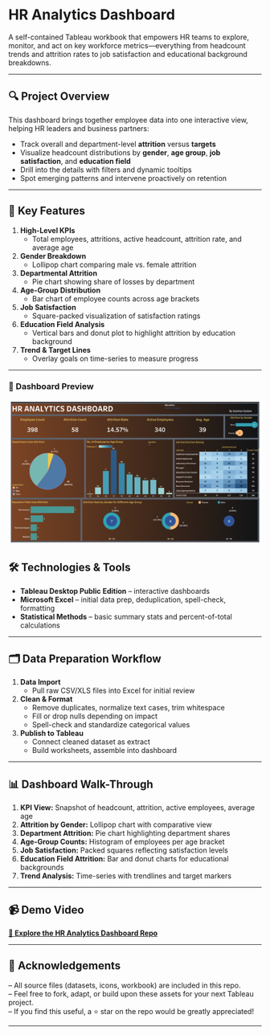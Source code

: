 # HR Analytics Dashboard

A self-contained Tableau workbook that empowers HR teams to explore, monitor, and act on key workforce metrics—everything from headcount trends and attrition rates to job satisfaction and educational background breakdowns.

---

## 🔍 Project Overview

This dashboard brings together employee data into one interactive view, helping HR leaders and business partners:

- Track overall and department-level **attrition** versus **targets**  
- Visualize headcount distributions by **gender**, **age group**, **job satisfaction**, and **education field**  
- Drill into the details with filters and dynamic tooltips  
- Spot emerging patterns and intervene proactively on retention

---

## 🚀 Key Features

1. **High-Level KPIs**  
   - Total employees, attritions, active headcount, attrition rate, and average age  
2. **Gender Breakdown**  
   - Lollipop chart comparing male vs. female attrition  
3. **Departmental Attrition**  
   - Pie chart showing share of losses by department  
4. **Age-Group Distribution**  
   - Bar chart of employee counts across age brackets  
5. **Job Satisfaction**  
   - Square-packed visualization of satisfaction ratings  
6. **Education Field Analysis**  
   - Vertical bars and donut plot to highlight attrition by education background  
7. **Trend & Target Lines**  
   - Overlay goals on time-series to measure progress

---
### 📸 Dashboard Preview

![HR Analytics Dashboard](https://github.com/sreyas23/hr-analytics-dashboard/blob/1ce29dd2d8ebbd7e5845b2125a8c4760b6d1d392/HR_Dashboard%20_sreya.png)

## 🛠 Technologies & Tools

- **Tableau Desktop Public Edition** – interactive dashboards  
- **Microsoft Excel** – initial data prep, deduplication, spell-check, formatting  
- **Statistical Methods** – basic summary stats and percent-of-total calculations  

---

## 🗂 Data Preparation Workflow

1. **Data Import**  
   - Pull raw CSV/XLS files into Excel for initial review  
2. **Clean & Format**  
   - Remove duplicates, normalize text cases, trim whitespace  
   - Fill or drop nulls depending on impact  
   - Spell-check and standardize categorical values  
3. **Publish to Tableau**  
   - Connect cleaned dataset as extract  
   - Build worksheets, assemble into dashboard

---

## 📊 Dashboard Walk-Through

1. **KPI View:** Snapshot of headcount, attrition, active employees, average age  
2. **Attrition by Gender:** Lollipop chart with comparative view  
3. **Department Attrition:** Pie chart highlighting department shares  
4. **Age-Group Counts:** Histogram of employees per age bracket  
5. **Job Satisfaction:** Packed squares reflecting satisfaction levels  
6. **Education Field Attrition:** Bar and donut charts for educational backgrounds  
7. **Trend Analysis:** Time-series with trendlines and target markers  

---

## 📹 Demo Video

[**🔎 Explore the HR Analytics Dashboard Repo**](https://github.com/sreyas23/hr-analytics-dashboard)

---

## 🙏 Acknowledgements

– All source files (datasets, icons, workbook) are included in this repo.  
– Feel free to fork, adapt, or build upon these assets for your next Tableau project.  
– If you find this useful, a ⭐️ star on the repo would be greatly appreciated!

---

